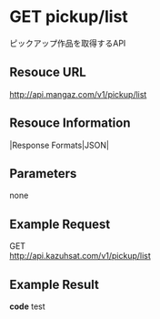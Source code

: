 # GET pickup/list
ピックアップ作品を取得するAPI

## Resouce URL
http://api.mangaz.com/v1/pickup/list

## Resouce Information
|Response Formats|JSON|

## Parameters
none

## Example Request
GET<br />
http://api.kazuhsat.com/v1/pickup/list

## Example Result
**code**
test
